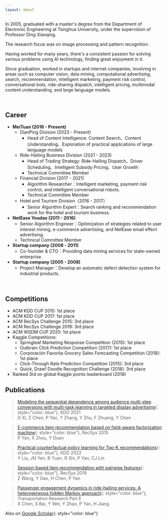 ```yaml
---
layout: about 
---
```


In 2005, graduated with a master's degree from the Department of Electronic Engineering at Tsinghua University, under the supervision of Professor Ding Xiaoqing. 

The research focus was on image processing and pattern recognition. 

Having worked for many years, there's a consistent passion for solving various problems using AI technology, finding great enjoyment in it. 

Since graduation, worked in startups and internet companies, involving in areas such as computer vision, data mining, computational advertising, search, recommendation, intelligent marketing, payment risk control, conversational bots, ride-sharing dispatch, intelligent pricing, multimodal content understanding, and large language models.

<br/>

## Career
* **MeiTuan (2016 - Present)**
  * DianPing Division (2023 - Present)
    * Head of Content Intelligence: Content Search、Content Understanding、Exploration of practical applications of large language models
  * Ride-Hailing Business Division (2021 - 2023)
    * Head of Trading Strategy: Ride-Hailing Dispatch、Driver Scheduling、Intelligent Subsidy Pricing、User Growth
    * Technical Committee Member
  * Financial Division (2017 - 2021)
    * Algorithm Researcher：Intelligent marketing, payment risk control, and intelligent conversational robots.
    * Technical Committee Member 
  * Hotel and Tourism Division（2016 - 2017）
    * Senior Algorithm Expert：Search ranking and recommendation work for the hotel and tourism business.
* **NetEase Youdao (2011 - 2016)**
  * Senior Algorithm Engineer：Optimization of strategies related to user interest mining, e-commerce advertising, and NetEase email effect advertising.
  * Technical Committee Member
* **Startup company (2008 - 2011)**
  * Co-founder & CTO：Providing data mining services for state-owned enterprise.
* **Startup company (2005 - 2008)**
  * Project Manager：Develop an automatic defect detection system for industrial products.
<br/>

## Competitions
* ACM KDD CUP 2015: 1st place
* ACM KDD CUP 2017: 1st place
* ACM RecSys Challenge 2015: 3rd place
* ACM RecSys Challenge 2019: 3rd place
* ACM WSDM CUP 2020: 1st place
* Kaggle Competitions:
  * Springleaf Marketing Response Competition (2015): 1st place
  * Outbrain Click Prediction Competition (2017): 1st place
  * Corporación Favorita Grocery Sales Forecasting Competition (2018): 1st place
  * Click-Through Rate Prediction Competition (2015): 3rd place
  * Quick, Draw! Doodle Recognition Challenge (2018): 3rd place
* Ranked 3rd on global Kaggle points leaderboard (2018)


## Publications
> [Modeling the sequential dependence among audience multi-step conversions with multi-task learning in targeted display advertising](https://scholar.google.com/citations?view_op=view_citation&hl=en&user=D5qtWJkAAAAJ&citation_for_view=D5qtWJkAAAAJ:2osOgNQ5qMEC){: style="color: blue"}, KDD 2021<br>
> D Xi, Z Chen, P Yan, Y Zhang, Y Zhu, F Zhuang, Y Chen

> [E-commerce item recommendation based on field-aware factorization machine](https://scholar.google.com/citations?view_op=view_citation&hl=en&user=D5qtWJkAAAAJ&citation_for_view=D5qtWJkAAAAJ:qjMakFHDy7sC){: style="color: blue"}, RecSys 2015<br>
> P Yan, X Zhou, Y Duan

> [Practical counterfactual policy learning for Top-K recommendations](https://scholar.google.com/citations?view_op=view_citation&hl=en&user=D5qtWJkAAAAJ&citation_for_view=D5qtWJkAAAAJ:d1gkVwhDpl0C){: style="color: blue"}, KDD 2022<br>
> Y Liu, JN Yen, B Yuan, R Shi, P Yan, CJ Lin

> [Session-based item recommendation with pairwise features](https://scholar.google.com/citations?view_op=view_citation&hl=en&user=D5qtWJkAAAAJ&citation_for_view=D5qtWJkAAAAJ:u5HHmVD_uO8C){: style="color: blue"}, RecSys 2019<br>
> Z Wang, Y Gao, H Chen, P Yan

> [Passenger engagement dynamics in ride-hailing services: A heterogeneous hidden Markov approach](https://www.sciencedirect.com/science/article/pii/S1366554523000054){: style="color: blue"}, Transportation Research Part E<br>
> X Chen, S Bai, Y Wei, Y Zhao, P Yan, H Jiang

Also on [Google Scholar](https://scholar.google.com/citations?hl=en&user=D5qtWJkAAAAJ){: style="color: blue"}